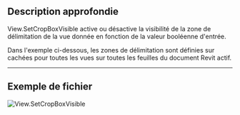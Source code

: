 ## Description approfondie
View.SetCropBoxVisible active ou désactive la visibilité de la zone de délimitation de la vue donnée en fonction de la valeur booléenne d'entrée.

Dans l'exemple ci-dessous, les zones de délimitation sont définies sur cachées pour toutes les vues sur toutes les feuilles du document Revit actif.
___
## Exemple de fichier

![View.SetCropBoxVisible](./Revit.Elements.Views.View.SetCropBoxVisible_img.jpg)
